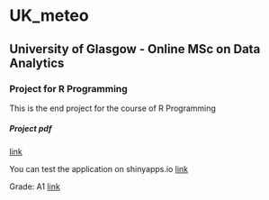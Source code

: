 # UK_meteo

## University of Glasgow - Online MSc on Data Analytics
### Project for R Programming
This is the end project for the course of R Programming

##### Project pdf
[link](https://github.com/gpeddev/UK_meteo/blob/main/Project_2020.pdf)

You can test the application on shinyapps.io
[link](https://gpeddev.shinyapps.io/project_meteo/)

Grade: A1
[link](https://github.com/gpeddev/UK_meteo/blob/main/Grade%20R%20project.png)
